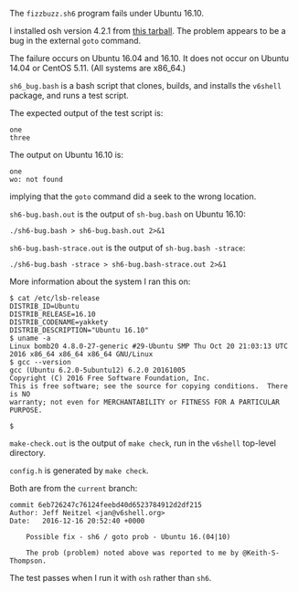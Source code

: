 The `fizzbuzz.sh6` program fails under Ubuntu 16.10.

I installed osh version 4.2.1 from [this tarball](http://v6shell.org/src/osh-4.2.1.tar.gz).
The problem appears to be a bug in the external `goto` command.

The failure occurs on Ubuntu 16.04 and 16.10.
It does not occur on Ubuntu 14.04 or CentOS 5.11.
(All systems are x86_64.)

`sh6_bug.bash` is a bash script that clones, builds, and installs the
`v6shell` package, and runs a test script.

The expected output
of the test script is:

    one
    three

The output on Ubuntu 16.10 is:

    one
    wo: not found

implying that the `goto` command did a seek to the wrong location.

`sh6-bug.bash.out` is the output of `sh-bug.bash` on Ubuntu 16.10:

    ./sh6-bug.bash > sh6-bug.bash.out 2>&1

`sh6-bug.bash-strace.out` is the output of `sh-bug.bash -strace`:

    ./sh6-bug.bash -strace > sh6-bug.bash-strace.out 2>&1

More information about the system I ran this on:

    $ cat /etc/lsb-release 
    DISTRIB_ID=Ubuntu
    DISTRIB_RELEASE=16.10
    DISTRIB_CODENAME=yakkety
    DISTRIB_DESCRIPTION="Ubuntu 16.10"
    $ uname -a
    Linux bomb20 4.8.0-27-generic #29-Ubuntu SMP Thu Oct 20 21:03:13 UTC 2016 x86_64 x86_64 x86_64 GNU/Linux
    $ gcc --version
    gcc (Ubuntu 6.2.0-5ubuntu12) 6.2.0 20161005
    Copyright (C) 2016 Free Software Foundation, Inc.
    This is free software; see the source for copying conditions.  There is NO
    warranty; not even for MERCHANTABILITY or FITNESS FOR A PARTICULAR PURPOSE.

    $ 

`make-check.out` is the output of `make check`, run in the `v6shell` top-level directory.

`config.h` is generated by `make check`.

Both are from the `current` branch:

    commit 6eb726247c76124feebd40d6523784912d2df215
    Author: Jeff Neitzel <jan@v6shell.org>
    Date:   2016-12-16 20:52:40 +0000

        Possible fix - sh6 / goto prob - Ubuntu 16.(04|10)
        
        The prob (problem) noted above was reported to me by @Keith-S-Thompson.

The test passes when I run it with `osh` rather than `sh6`.
